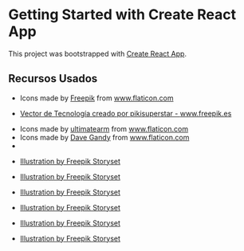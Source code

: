 # Getting Started with Create React App

This project was bootstrapped with [Create React App](https://github.com/facebook/create-react-app).

## Recursos Usados
- <div>Icons made by <a href="https://www.freepik.com" title="Freepik">Freepik</a> from <a href="https://www.flaticon.com/" title="Flaticon">www.flaticon.com</a></div>
- <a href='https://www.freepik.es/vectores/tecnologia'>Vector de Tecnología creado por pikisuperstar - www.freepik.es</a>
- <div>Icons made by <a href="https://www.flaticon.com/authors/ultimatearm" title="ultimatearm">ultimatearm</a> from <a href="https://www.flaticon.com/" title="Flaticon">www.flaticon.com</a></div>
- <div>Icons made by <a href="https://www.flaticon.com/authors/dave-gandy" title="Dave Gandy">Dave Gandy</a> from <a href="https://www.flaticon.com/" title="Flaticon">www.flaticon.com</a></div>
- 


- <a href="https://storyset.com/work">Illustration by Freepik Storyset</a> 
- <a href="https://storyset.com/online">Illustration by Freepik Storyset</a>
- <a href="https://storyset.com/web">Illustration by Freepik Storyset</a>
- <a href="https://storyset.com/education">Illustration by Freepik Storyset</a>
- <a href="https://storyset.com/computer">Illustration by Freepik Storyset</a>
- <a href="https://storyset.com/web">Illustration by Freepik Storyset</a>

